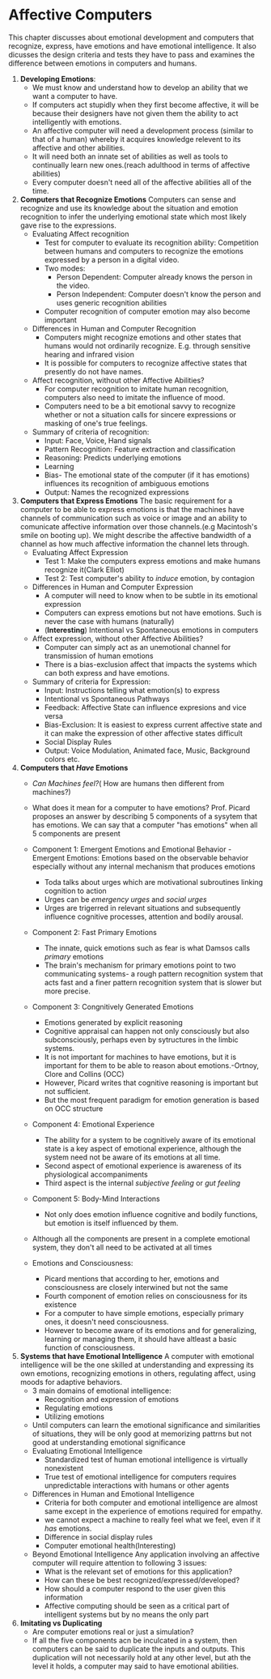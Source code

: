 # Affective Computers

This chapter discusses about emotional development and computers that recognize, express, have emotions and have emotional intelligence. It also dicusses the design criteria and tests they have to pass and examines the difference between emotions in computers and humans.

1. **Developing Emotions**:
	- We must know and understand how to develop an ability that we want a computer to have. 
	- If computers act stupidly when they first become affective, it will be because their designers have not given them the ability to act intelligently with emotions.
	- An affective computer will need a development process (similar to that of a human) whereby it acquires knowledge relevent to its affective and other abilities.
	- It will need both an innate set of abilities as well as tools to continually learn new ones.(reach adulthood in terms of affective abilities)
	- Every computer doesn't need all of the affective abilities all of the time.
2. **Computers that Recognize Emotions**
	Computers can sense and recognize and use its knowledge about the situation and emotion recognition to infer the underlying emotional state which most likely gave rise to the expressions.
	* Evaluating Affect recognition
		- Test for computer to evaluate its recognition ability: Competition between humans and computers to recognize the emotions expressed by a person in a digital video.
		- Two modes:
			- Person Dependent: Computer already knows the person in the video. 
			- Person Independent: Computer doesn't know the person and uses generic recognition abilities
		- Computer recognition of computer emotion may also become important
	* Differences in Human and Computer Recognition
		- Computers might recognize emotions and other states that humans would not ordinarily recognize. E.g. through sensitive hearing and infrared vision
		- It is possible for computers to recognize affective states that presently do not have names.
	* Affect recognition, without other Affective Abilities?
		- For computer recognition to imitate human recognition, computers also need to imitate the influence of mood.
		- Computers need to be a bit emotional savvy to recognize whether or not a situation calls for sincere expressions or masking of one's true feelings.
	* Summary of criteria of recognition:
		- Input: Face, Voice, Hand signals
		- Pattern Recognition: Feature extraction and classification
		- Reasoning: Predicts underlying emotions
		- Learning
		- Bias- The emotional state of the computer (if it has emotions) influences its recognition of ambiguous emotions
		- Output: Names the recognized expressions
3. **Computers that Express Emotions**
	The basic requirement for a computer to be able to express emotions is that the machines have channels of communication such as voice or image and an ability to comunicate affective information over those channels.(e.g Macintosh's smile on booting up). We might describe the affective bandwidth of a channel as how much affective information the channel lets through.
	* Evaluating Affect Expression
		- Test 1: Make the computers express emotions and make humans recognize it(Clark Elliot)
		- Test 2: Test computer's ability to *induce* emotion, by contagion
	* Differences in Human and Computer Expression
		- A computer will need to know when to be subtle in its emotional expression
		- Computers can express emotions but not have emotions. Such is never the case with humans (naturally)
		- (**Interesting**) Intentional vs Spontaneous emotions in computers
	* Affect expression, without other Affective Abilities?
		- Computer can simply act as an unemotional channel for transmission of human emotions
		- There is a bias-exclusion affect that impacts the systems which can both express and have emotions.
	* Summary of criteria for Expression:
		- Input: Instructions telling what emotion(s) to express
		- Intentional vs Spontaneous Pathways
		- Feedback: Affective State can influence expresions and vice versa
		- Bias-Exclusion: It is easiest to express current affective state and it can make the expression of other affective states difficult
		- Social Display Rules
		- Output: Voice Modulation, Animated face, Music, Background colors etc.
4. **Computers that *Have* Emotions**
	* *Can Machines feel?*( How are humans then different from machines?)
	* What does it mean for a computer to have emotions? Prof. Picard proposes an answer by describing 5 components of a sysytem that has emotions. We can say that a computer "has emotions" when all 5 components are present
	* Component 1: Emergent Emotions and Emotional Behavior
		-Emergent Emotions: Emotions based on the observable behavior especially without any internal mechanism that produces emotions
		- Toda talks about urges which are motivational subroutines linking cognition to action
		- Urges can be *emergency urges* and *social urges*
		- Urges are trigerred in relevant situations and subsequently influence cognitive processes, attention and bodily arousal.
	* Component 2: Fast Primary Emotions
		- The innate, quick emotions such as fear is what Damsos calls *primary* emotions
		- The brain's mechanism for primary emotions point to two communicating systems- a rough pattern recognition system that acts fast and a finer pattern recognition system that is slower but more precise.
	* Component 3: Congnitively Generated Emotions
		- Emotions generated by explicit reasoning
		- Cognitive appraisal can happen not only consciously but also subconsciously, perhaps even by sytructures in the limbic systems.
		- It is not important for machines to have emotions, but it is important for them to be able to reason about emotions.-Ortnoy, Clore and Collins (OCC)
		- However, Picard writes that cognitive reasoning is important but not sufficient.
		- But the most frequent paradigm for emotion generation is based on OCC structure
		
	* Component 4: Emotional Experience
		- The ability for a system to be cognitively aware of its emotional state is a key aspect of emotional experience, although the system need not be aware of its emotions at all time.
		- Second aspect of emotional experience is awareness of its physiological accompaniments
		- Third aspect is the internal *subjective feeling* or *gut feeling* 
	* Component 5: Body-Mind Interactions
		- Not only does emotion influence cognitive and bodily functions, but emotion is itself influenced by them.
	* Although all the components are present in a complete emotional system, they don't all need to be activated at all times
	* Emotions and Consciousness: 
		- Picard mentions that according to her, emotions and consciousness are closely interwined but not the same
		- Fourth component of emotion relies on consciousness for its existence
		- For a computer to have simple emotions, especially primary ones, it doesn't need consciousness.
		- However to become aware of its emotions and for generalizing, learning or managing them, it should have altleast a basic function of consciousness.
5. **Systems that have Emotional Intelligence**
	A computer with emotional intelligence will be the one skilled at understanding and expressing its own emotions, recognizing emotions in others, regulating affect, using moods for adaptive behaviors.
	* 3 main domains of emotional intelligence:
		- Recognition and expression of emotions
		- Regulating emotions
		- Utilizing emotions
	* Until computers can learn the emotional significance and similarities of situations, they will be only good at memorizing pattrns but not good at understanding emotional significance
	* Evaluating Emotional Intelligence
		- Standardized test of human emotional intelligence is virtually nonexistent
		- True test of emotional intelligence for computers requires unpredictable interactions with humans or other agents
	* Differences in Human and Emotional Intelligence
		- Criteria for both computer and emotional intelligence are almost same except in the experience of emotions required for empathy.
		- we cannot expect a machine to really feel what we feel, even if it *has* emotions.
		- Difference in social display rules
		- Computer emotional health(Interesting)
	* Beyond Emotional Intelligence
	Any application involving an affective computer will require attention to following 3 issues:
		- What is the relevant set of emotions for this application?
		- How can these be best recognized/expressed/developed?
		- How should a computer respond to the user given this information
		- Affective computing should be seen as a critical part of intelligent systems but by no means the only part
6. **Imitating vs Duplicating**
	- Are computer emotions real or just a simulation?
	- If all the five components acn be inculcated in a system, then computers can be said to duplicate the inputs and outputs. This duplication will not necessarily hold at any other level, but ath the level it holds, a computer may said to have emotional abilities. 
